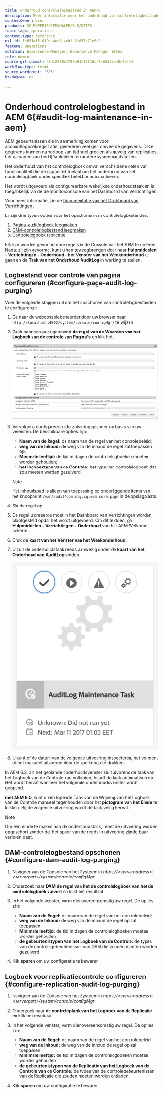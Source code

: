 ```yaml
---
title: Onderhoud controlelogbestand in AEM 6
description: Meer informatie over het onderhoud van controlelogbestanden in Adobe Experience Manager (AEM).
contentOwner: User
products: SG_EXPERIENCEMANAGER/6.5/SITES
topic-tags: operations
content-type: reference
exl-id: 1e05faf5-619a-4ea3-acbf-2fd37c71e6d2
feature: Operations
solution: Experience Manager, Experience Manager Sites
role: Admin
source-git-commit: 48d12388d4707e61117116ca7eb533cea8c7ef34
workflow-type: tm+mt
source-wordcount: '605'
ht-degree: 0%

---
```


# Onderhoud controlelogbestand in AEM 6{#audit-log-maintenance-in-aem}

AEM gebeurtenissen die in aanmerking komen voor accountlogboekregistratie, genereren veel gearchiveerde gegevens. Deze gegevens kunnen na verloop van tijd snel groeien als gevolg van replicaties, het uploaden van bedrijfsmiddelen en andere systeemactiviteiten.

Het onderhoud van het controlelogboek omvat verscheidene delen van functionaliteit die de capaciteit toelaat om het onderhoud van het controlelogboek onder specifiek beleid te automatiseren.

Het wordt uitgevoerd als configureerbare wekelijkse onderhoudstaak en is toegankelijk via de de monitorconsole van het Dashboard van Verrichtingen.

Voor meer informatie, zie de [ Documentatie van het Dashboard van Verrichtingen ](/help/sites-administering/operations-dashboard.md).

Er zijn drie typen opties voor het opschonen van controlelogbestanden:

1. [Pagina-auditlogboek leegmaken](/help/sites-administering/operations-audit-log.md#configure-page-audit-log-purging)
1. [DAM-controlelogbestand leegmaken](/help/sites-administering/operations-audit-log.md#configure-dam-audit-log-purging)
1. [Controlelogboek replicatie](/help/sites-administering/operations-audit-log.md#configure-replication-audit-log-purging)

Elk kan worden gevormd door regels in de Console van het AEM te creëren. Nadat zij zijn gevormd, kunt u hen teweegbrengen door naar **Hulpmiddelen - Verrichtingen - Onderhoud - het Venster van het Weekonderhoud** te gaan en de **Taak van het Onderhoud AuditLog** in werking te stellen.

## Logbestand voor controle van pagina configureren {#configure-page-audit-log-purging}

Voer de volgende stappen uit om het opschonen van controlelogbestanden te configureren:

1. Ga naar de webconsolebeheerder door uw browser naar `http://localhost:4502/system/console/configMgr/` te wijzen

1. Zoek naar een punt genoemd **de regel van de Woorden van het Logboek van de controle van Pagina&#39;s** en klik het.

   ![ chlimage_1-365 ](assets/chlimage_1-365.png)

1. Vervolgens configureert u de zuiveringsplanner op basis van uw vereisten. De beschikbare opties zijn:

   * **Naam van de Regel:** de naam van de regel van het controlebeleid;
   * **weg van de Inhoud:** de weg van de inhoud de regel zal toepassen op;
   * **Minimale leeftijd:** de tijd in dagen de controlelogboeken moeten worden gehouden;
   * **het logboektype van de Controle:** het type van controlelogboek dat zou moeten worden gezuiverd.

   >[!NOTE]
   >
   >Het inhoudspad is alleen van toepassing op onderliggende items van het knooppunt `/var/audit/com.day.cq.wcm.core.page` in de opslagplaats.

1. Sla de regel op.
1. De regel u creeerde moet in het Dashboard van Verrichtingen worden blootgesteld opdat het wordt uitgevoerd. Om dit te doen, ga **Hulpmiddelen - Verrichtingen - Onderhoud** van het AEM Welkome scherm.

1. Druk de **kaart van het Venster van het Weekonderhoud**.

1. U zult de onderhoudstaak reeds aanwezig onder de **kaart van het Onderhoud van AuditLog** vinden.

   ![ chlimage_1-366 ](assets/chlimage_1-366.png)

1. U kunt of de datum van de volgende uitvoering inspecteren, het vormen, of het manueel uitvoeren door de spelknoop te drukken.

In AEM 6.3, als het geplande onderhoudsvenster sluit alvorens de taak van het Logboek van de Controle kan voltooien, houdt de taak automatisch op. Het wordt hervat wanneer het volgende onderhoudsvenster wordt geopend.

**met AEM 6.5**, kunt u een lopende Taak van de Wrijving van het Logboek van de Controle manueel tegenhouden door het **pictogram van het Einde** te klikken. Bij de volgende uitvoering wordt de taak veilig hervat.

>[!NOTE]
>
>Om een einde te maken aan de onderhoudstaak, moet de uitvoering worden opgeschort zonder dat het spoor van de reeds in uitvoering zijnde baan verloren gaat.

## DAM-controlelogbestand opschonen {#configure-dam-audit-log-purging}

1. Navigeer aan de Console van het Systeem in *https://&lt;serveraddress>:&lt;serverport>/system/console/configMgr*
1. Onderzoek naar **DAM de regel van het de controlelogboek van het de controlelogboek zuivert** en klikt het resultaat.
1. In het volgende venster, vorm dienovereenkomstig uw regel. De opties zijn:

   * **Naam van de Regel:** de naam van de regel van het controlebeleid;
   * **weg van de Inhoud:** de weg van de inhoud de regel op zal toepassen
   * **Minimale leeftijd:** de tijd in dagen de controlelogboeken moeten worden gehouden
   * **de gebeurtenistypen van het Logboek van de Controle:** de types van de controlegebeurtenissen van DAM die zouden moeten worden gezuiverd.

1. Klik **sparen** om uw configuratie te bewaren

## Logboek voor replicatiecontrole configureren  {#configure-replication-audit-log-purging}

1. Navigeer aan de Console van het Systeem in *https://&lt;serveraddress>:&lt;serverport>/system/console/configMgr*
1. Onderzoek naar **de controleplank van het Logboek van de Replicatie** en klik het resultaat
1. In het volgende venster, vorm dienovereenkomstig uw regel. De opties zijn:

   * **Naam van de Regel:** de naam van de regel van het controlebeleid
   * **weg van de Inhoud:** de weg van de inhoud de regel op zal toepassen
   * **Minimale leeftijd:** de tijd in dagen de controlelogboeken moeten worden gehouden
   * **de gebeurtenistypen van de Replicatie van het Logboek van de Controle van de Controle:** de types van de controlegebeurtenissen van de Replicatie die zouden moeten worden ontladen

1. Klik **sparen** om uw configuratie te bewaren.
